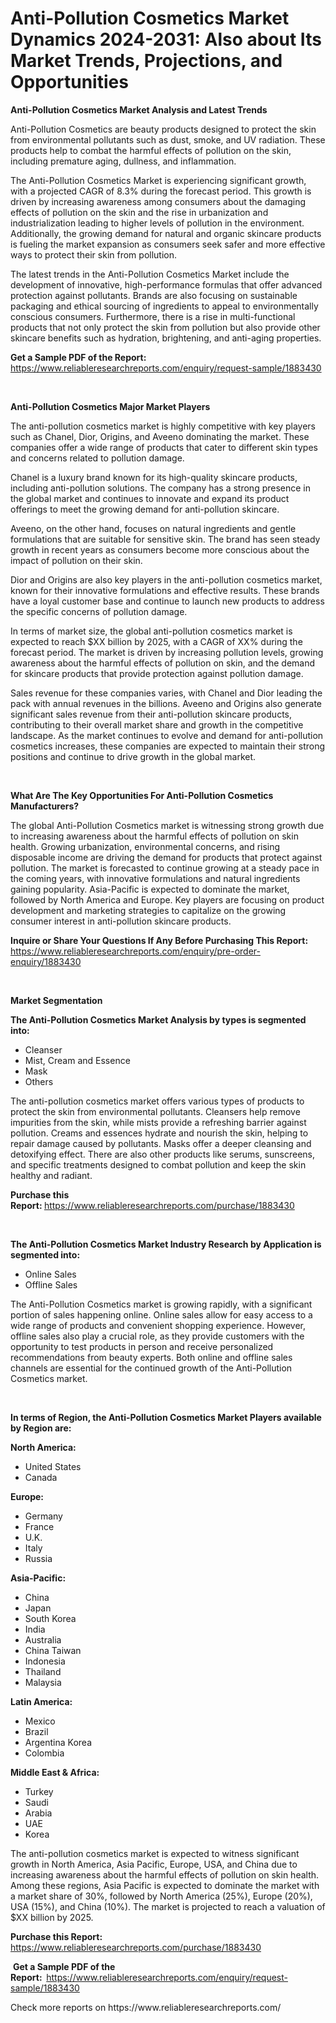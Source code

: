 <p><h1>Anti-Pollution Cosmetics Market Dynamics 2024-2031: Also about Its Market Trends, Projections, and Opportunities</h1></p><p><strong>Anti-Pollution Cosmetics Market Analysis and Latest Trends</strong></p>
<p><p>Anti-Pollution Cosmetics are beauty products designed to protect the skin from environmental pollutants such as dust, smoke, and UV radiation. These products help to combat the harmful effects of pollution on the skin, including premature aging, dullness, and inflammation.</p><p>The Anti-Pollution Cosmetics Market is experiencing significant growth, with a projected CAGR of 8.3% during the forecast period. This growth is driven by increasing awareness among consumers about the damaging effects of pollution on the skin and the rise in urbanization and industrialization leading to higher levels of pollution in the environment. Additionally, the growing demand for natural and organic skincare products is fueling the market expansion as consumers seek safer and more effective ways to protect their skin from pollution.</p><p>The latest trends in the Anti-Pollution Cosmetics Market include the development of innovative, high-performance formulas that offer advanced protection against pollutants. Brands are also focusing on sustainable packaging and ethical sourcing of ingredients to appeal to environmentally conscious consumers. Furthermore, there is a rise in multi-functional products that not only protect the skin from pollution but also provide other skincare benefits such as hydration, brightening, and anti-aging properties.</p></p>
<p><strong>Get a Sample PDF of the Report:&nbsp;</strong> <a href="https://www.reliableresearchreports.com/enquiry/request-sample/1883430">https://www.reliableresearchreports.com/enquiry/request-sample/1883430</a></p>
<p>&nbsp;</p>
<p><strong>Anti-Pollution Cosmetics Major Market Players</strong></p>
<p><p>The anti-pollution cosmetics market is highly competitive with key players such as Chanel, Dior, Origins, and Aveeno dominating the market. These companies offer a wide range of products that cater to different skin types and concerns related to pollution damage. </p><p>Chanel is a luxury brand known for its high-quality skincare products, including anti-pollution solutions. The company has a strong presence in the global market and continues to innovate and expand its product offerings to meet the growing demand for anti-pollution skincare.</p><p>Aveeno, on the other hand, focuses on natural ingredients and gentle formulations that are suitable for sensitive skin. The brand has seen steady growth in recent years as consumers become more conscious about the impact of pollution on their skin.</p><p>Dior and Origins are also key players in the anti-pollution cosmetics market, known for their innovative formulations and effective results. These brands have a loyal customer base and continue to launch new products to address the specific concerns of pollution damage.</p><p>In terms of market size, the global anti-pollution cosmetics market is expected to reach $XX billion by 2025, with a CAGR of XX% during the forecast period. The market is driven by increasing pollution levels, growing awareness about the harmful effects of pollution on skin, and the demand for skincare products that provide protection against pollution damage.</p><p>Sales revenue for these companies varies, with Chanel and Dior leading the pack with annual revenues in the billions. Aveeno and Origins also generate significant sales revenue from their anti-pollution skincare products, contributing to their overall market share and growth in the competitive landscape. As the market continues to evolve and demand for anti-pollution cosmetics increases, these companies are expected to maintain their strong positions and continue to drive growth in the global market.</p></p>
<p>&nbsp;</p>
<p><strong>What Are The Key Opportunities For Anti-Pollution Cosmetics Manufacturers?</strong></p>
<p><p>The global Anti-Pollution Cosmetics market is witnessing strong growth due to increasing awareness about the harmful effects of pollution on skin health. Growing urbanization, environmental concerns, and rising disposable income are driving the demand for products that protect against pollution. The market is forecasted to continue growing at a steady pace in the coming years, with innovative formulations and natural ingredients gaining popularity. Asia-Pacific is expected to dominate the market, followed by North America and Europe. Key players are focusing on product development and marketing strategies to capitalize on the growing consumer interest in anti-pollution skincare products.</p></p>
<p><strong>Inquire or Share Your Questions If Any Before Purchasing This Report:</strong> <a href="https://www.reliableresearchreports.com/enquiry/pre-order-enquiry/1883430">https://www.reliableresearchreports.com/enquiry/pre-order-enquiry/1883430</a></p>
<p>&nbsp;</p>
<p><strong>Market Segmentation</strong></p>
<p><strong>The Anti-Pollution Cosmetics Market Analysis by types is segmented into:</strong></p>
<p><ul><li>Cleanser</li><li>Mist, Cream and Essence</li><li>Mask</li><li>Others</li></ul></p>
<p><p>The anti-pollution cosmetics market offers various types of products to protect the skin from environmental pollutants. Cleansers help remove impurities from the skin, while mists provide a refreshing barrier against pollution. Creams and essences hydrate and nourish the skin, helping to repair damage caused by pollutants. Masks offer a deeper cleansing and detoxifying effect. There are also other products like serums, sunscreens, and specific treatments designed to combat pollution and keep the skin healthy and radiant.</p></p>
<p><strong>Purchase this Report:&nbsp;</strong><a href="https://www.reliableresearchreports.com/purchase/1883430">https://www.reliableresearchreports.com/purchase/1883430</a></p>
<p>&nbsp;</p>
<p><strong>The Anti-Pollution Cosmetics Market Industry Research by Application is segmented into:</strong></p>
<p><ul><li>Online Sales</li><li>Offline Sales</li></ul></p>
<p><p>The Anti-Pollution Cosmetics market is growing rapidly, with a significant portion of sales happening online. Online sales allow for easy access to a wide range of products and convenient shopping experience. However, offline sales also play a crucial role, as they provide customers with the opportunity to test products in person and receive personalized recommendations from beauty experts. Both online and offline sales channels are essential for the continued growth of the Anti-Pollution Cosmetics market.</p></p>
<p>&nbsp;</p>
<p><strong>In terms of Region, the Anti-Pollution Cosmetics Market Players available by Region are:</strong></p>
<p>
    <p> <strong> North America: </strong>
        <ul>
            <li>United States</li>
            <li>Canada</li>
        </ul>
        </p> 
    <p> <strong> Europe: </strong>
        <ul>
            <li>Germany</li>
            <li>France</li>
            <li>U.K.</li>
            <li>Italy</li>
            <li>Russia</li>
        </ul>
        </p> 
    <p> <strong> Asia-Pacific: </strong>
        <ul>
            <li>China</li>
            <li>Japan</li>
            <li>South Korea</li>
            <li>India</li>
            <li>Australia</li>
            <li>China Taiwan</li>
            <li>Indonesia</li>
            <li>Thailand</li>
            <li>Malaysia</li>
        </ul>
        </p> 
    <p> <strong> Latin America: </strong>
        <ul>
            <li>Mexico</li>
            <li>Brazil</li>
            <li>Argentina Korea</li>
            <li>Colombia</li>
        </ul>
        </p> 
    <p> <strong> Middle East & Africa: </strong>
        <ul>
            <li>Turkey</li>
            <li>Saudi</li>
            <li>Arabia</li>
            <li>UAE</li>
            <li>Korea</li>
        </ul>
    </p>
    </p>
<p><p>The anti-pollution cosmetics market is expected to witness significant growth in North America, Asia Pacific, Europe, USA, and China due to increasing awareness about the harmful effects of pollution on skin health. Among these regions, Asia Pacific is expected to dominate the market with a market share of 30%, followed by North America (25%), Europe (20%), USA (15%), and China (10%). The market is projected to reach a valuation of $XX billion by 2025.</p></p>
<p><strong>Purchase this Report: </strong><a href="https://www.reliableresearchreports.com/purchase/1883430">https://www.reliableresearchreports.com/purchase/1883430</a></p>
<p>&nbsp;<strong>Get a Sample PDF of the Report:&nbsp;&nbsp;</strong><a href="https://www.reliableresearchreports.com/enquiry/request-sample/1883430">https://www.reliableresearchreports.com/enquiry/request-sample/1883430</a></p>
<p><strong></strong></p>
<p>Check more reports on https://www.reliableresearchreports.com/</p>